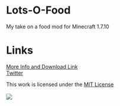 # Lots-O-Food

My take on a food mod for Minecraft 1.7.10    

Links
======
[More Info and Download Link](https://savageboy74.tv/mods/lofsofood)  
[Twitter](https://twitter.com/savageboy74)  

This work is licensed under the <a rel="license" href="http://opensource.org/licenses/MIT">MIT License   </a>
<br>
<br>
<a rel="license" href="http://opensource.org/licenses/MIT" target="_blank"> <img src="http://opensource.org/trademarks/opensource/OSI-Approved-License-100x137.png"/></a>
<br>

